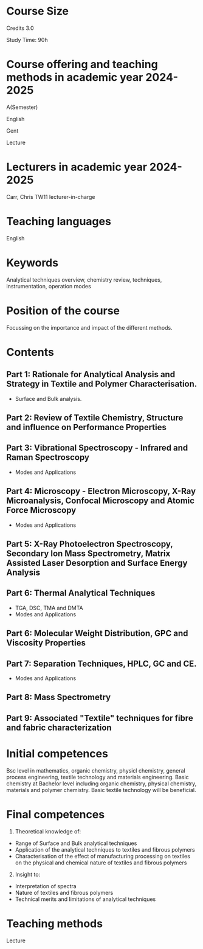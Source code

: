 # Course Size

Credits 3.0

Study Time: 90h

# Course offering and teaching methods in academic year 2024-2025

A(Semester)

English

Gent

Lecture

# Lecturers in academic year 2024-2025

Carr, Chris     TW11        lecturer-in-charge

# Teaching languages 

English

# Keywords

Analytical techniques overview, chemistry review, techniques, instrumentation, operation modes

# Position of the course

Focussing on the importance and impact of the different methods.

# Contents

## Part 1: Rationale for Analytical Analysis and Strategy in Textile and Polymer Characterisation. 
- Surface and Bulk analysis.
## Part 2: Review of Textile Chemistry, Structure and influence on Performance Properties
## Part 3: Vibrational Spectroscopy - Infrared and Raman Spectroscopy
- Modes and Applications
## Part 4: Microscopy - Electron Microscopy, X-Ray Microanalysis, Confocal Microscopy and Atomic Force Microscopy
- Modes and Applications
## Part 5: X-Ray Photoelectron Spectroscopy, Secondary Ion Mass Spectrometry, Matrix Assisted Laser Desorption and Surface Energy Analysis
## Part 6: Thermal Analytical Techniques
- TGA, DSC, TMA and DMTA
- Modes and Applications
## Part 6: Molecular Weight Distribution, GPC and Viscosity Properties
## Part 7: Separation Techniques, HPLC, GC and CE.
- Modes and Applications
## Part 8: Mass Spectrometry
## Part 9: Associated "Textile" techniques for fibre and fabric characterization

# Initial competences

Bsc level in mathematics, organic chemistry, physicl chemistry, general process engineering, textile technology and materials engineering. Basic chemistry at Bachelor level including organic chemistry, physical chemistry, materials and polymer chemistry. Basic textile technology will be beneficial.

# Final competences

1. Theoretical knowledge of:
- Range of Surface and Bulk analytical techniques
- Application of the analytical techniques to textiles and fibrous polymers
- Characterisation of the effect of manufacturing processing on textiles on the physical and chemical nature of textiles and fibrous polymers

2. Insight to:
- Interpretation of spectra
- Nature of textiles and fibrous polymers
- Technical merits and limitations of analytical techniques

# Teaching methods

Lecture
